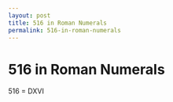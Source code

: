 ```yaml
---
layout: post
title: 516 in Roman Numerals
permalink: 516-in-roman-numerals
---
```


# 516 in Roman Numerals

516 = DXVI
